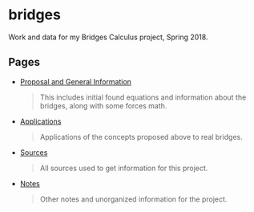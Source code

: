 # bridges
Work and data for my Bridges Calculus project, Spring 2018.

## Pages
- [Proposal and General Information](main)
    > This includes initial found equations and information about the bridges, along with some forces math.
- [Applications](applications)
    > Applications of the concepts proposed above to real bridges.
- [Sources](sources)
    > All sources used to get information for this project.
- [Notes](notes)
    > Other notes and unorganized information for the project.
